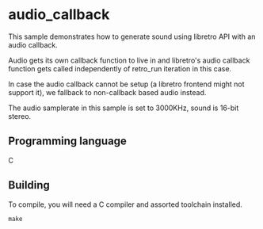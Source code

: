 # audio_callback
This sample demonstrates how to generate sound using libretro API with an audio callback.

Audio gets its own callback function to live in and libretro's audio callback function
gets called independently of retro_run iteration in this case.

In case the audio callback cannot be setup (a libretro frontend might not support it), 
we fallback to non-callback based audio instead.

The audio samplerate in this sample is set to 3000KHz, sound is 16-bit stereo.

## Programming language
C

## Building
To compile, you will need a C compiler and assorted toolchain installed.

	make
